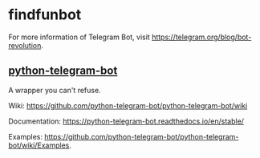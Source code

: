 # findfunbot
For more information of Telegram Bot, visit https://telegram.org/blog/bot-revolution.

## [python-telegram-bot](https://python-telegram-bot.org/)
A wrapper you can't refuse.


Wiki: https://github.com/python-telegram-bot/python-telegram-bot/wiki

Documentation: https://python-telegram-bot.readthedocs.io/en/stable/

Examples: https://github.com/python-telegram-bot/python-telegram-bot/wiki/Examples.
